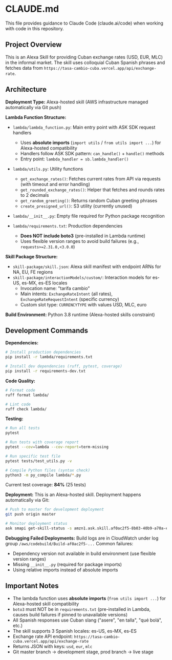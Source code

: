 # CLAUDE.md

This file provides guidance to Claude Code (claude.ai/code) when working with code in this repository.

## Project Overview

This is an Alexa Skill for providing Cuban exchange rates (USD, EUR, MLC) in the informal market. The skill uses colloquial Cuban Spanish phrases and fetches data from `https://tasa-cambio-cuba.vercel.app/api/exchange-rate`.

## Architecture

**Deployment Type:** Alexa-hosted skill (AWS infrastructure managed automatically via Git push)

**Lambda Function Structure:**
- `lambda/lambda_function.py`: Main entry point with ASK SDK request handlers
  - Uses **absolute imports** (`import utils` / `from utils import ...`) for Alexa-hosted compatibility
  - Handlers follow ASK SDK pattern: `can_handle()` + `handle()` methods
  - Entry point: `lambda_handler = sb.lambda_handler()`

- `lambda/utils.py`: Utility functions
  - `get_exchange_rates()`: Fetches current rates from API via requests (with timeout and error handling)
  - `get_rounded_exchange_rates()`: Helper that fetches and rounds rates to 2 decimals
  - `get_random_greeting()`: Returns random Cuban greeting phrases
  - `create_presigned_url()`: S3 utility (currently unused)

- `lambda/__init__.py`: Empty file required for Python package recognition

- `lambda/requirements.txt`: Production dependencies
  - **Does NOT include boto3** (pre-installed in Lambda runtime)
  - Uses flexible version ranges to avoid build failures (e.g., `requests>=2.31.0,<3.0.0`)

**Skill Package Structure:**
- `skill-package/skill.json`: Alexa skill manifest with endpoint ARNs for NA, EU, FE regions
- `skill-package/interactionModels/custom/`: Interaction models for es-US, es-MX, es-ES locales
  - Invocation name: "tarifa cambio"
  - Main intents: `ExchangeRateIntent` (all rates), `ExchangeRateRequestIntent` (specific currency)
  - Custom slot type: `CURRENCYTYPE` with values USD, MLC, euro

**Build Environment:** Python 3.8 runtime (Alexa-hosted skills constraint)

## Development Commands

**Dependencies:**
```bash
# Install production dependencies
pip install -r lambda/requirements.txt

# Install dev dependencies (ruff, pytest, coverage)
pip install -r requirements-dev.txt
```

**Code Quality:**
```bash
# Format code
ruff format lambda/

# Lint code
ruff check lambda/
```

**Testing:**
```bash
# Run all tests
pytest

# Run tests with coverage report
pytest --cov=lambda --cov-report=term-missing

# Run specific test file
pytest tests/test_utils.py -v

# Compile Python files (syntax check)
python3 -m py_compile lambda/*.py
```

Current test coverage: **84%** (25 tests)

**Deployment:**
This is an Alexa-hosted skill. Deployment happens automatically via Git:
```bash
# Push to master for development deployment
git push origin master

# Monitor deployment status
ask smapi get-skill-status -s amzn1.ask.skill.af0ac2f5-8b03-40b9-a70a-e82372ffb852
```

**Debugging Failed Deployments:**
Build logs are in CloudWatch under log group `/aws/codebuild/Build-af0ac2f5-...`
Common failures:
- Dependency version not available in build environment (use flexible version ranges)
- Missing `__init__.py` (required for package imports)
- Using relative imports instead of absolute imports

## Important Notes

- The lambda function uses **absolute imports** (`from utils import ...`) for Alexa-hosted skill compatibility
- `boto3` must NOT be in `requirements.txt` (pre-installed in Lambda, causes build failures if pinned to unavailable versions)
- All Spanish responses use Cuban slang ("asere", "en talla", "qué bolá", etc.)
- The skill supports 3 Spanish locales: es-US, es-MX, es-ES
- Exchange rate API endpoint: `https://tasa-cambio-cuba.vercel.app/api/exchange-rate`
- Returns JSON with keys: `usd`, `eur`, `mlc`
- Git master branch → development stage, prod branch → live stage

